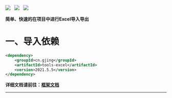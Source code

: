 ![](https://img.shields.io/badge/version-2021.5.5-green.svg) &nbsp; ![](https://img.shields.io/badge/builder-success-green.svg) &nbsp;
![](https://img.shields.io/badge/Author-Gjing-green.svg) &nbsp;       

**简单、快速的在项目中进行Excel导入导出**
# 一、导入依赖
```xml
<dependency>
    <groupId>cn.gjing</groupId>
    <artifactId>tools-excel</artifactId>
    <version>2021.5.5</version>
</dependency>
```
**详细文档请前往：[框架文档](https://www.yuque.com/u2499047/wzz356/xksxi8)**

---